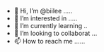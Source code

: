 - 👋 Hi, I’m @biilee .....
- 👀 I’m interested in .....
- 🌱 I’m currently learning ..
- 💞️ I’m looking to collaborat ...
- 📫 How to reach me ......

<!---
biilee/biilee is a ✨ special ✨ repository because its `README.md` (this file) appears on your GitHub profile.
You can click the Preview link to take a look at your changes.
--->
